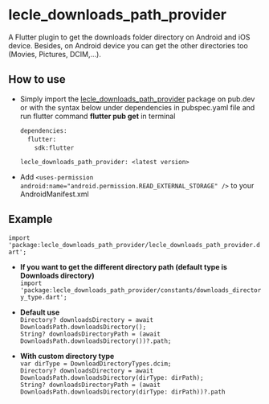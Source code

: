 # lecle_downloads_path_provider

A Flutter plugin to get the downloads folder directory on Android and iOS device. Besides, on Android device you can get the other directories too (Movies,
Pictures, DCIM,...).

## How to use

- Simply import the [lecle_downloads_path_provider](https://pub.dev/packages/lecle_downloads_path_provider) package on pub.dev or with the syntax below
  under dependencies in pubspec.yaml file and run flutter command **flutter pub get** in terminal

  `dependencies:`\
  &emsp;`flutter:` \
  &emsp;&emsp;`sdk:flutter`

  `lecle_downloads_path_provider: <latest version>`

- Add `<uses-permission android:name="android.permission.READ_EXTERNAL_STORAGE" />` to your AndroidManifest.xml

## Example
`import 'package:lecle_downloads_path_provider/lecle_downloads_path_provider.dart';`

* **If you want to get the different directory path (default type is Downloads directory)**\
  `import 'package:lecle_downloads_path_provider/constants/downloads_directory_type.dart';`

* **Default use**\
  `Directory? downloadsDirectory = await DownloadsPath.downloadsDirectory();`\
  `String? downloadsDirectoryPath = (await DownloadsPath.downloadsDirectory())?.path;`

* **With custom directory type**\
  `var dirType = DownloadDirectoryTypes.dcim;`\
  `Directory? downloadsDirectory = await DownloadsPath.downloadsDirectory(dirType: dirPath);`\
  `String? downloadsDirectoryPath = (await DownloadsPath.downloadsDirectory(dirType: dirPath))?.path`
